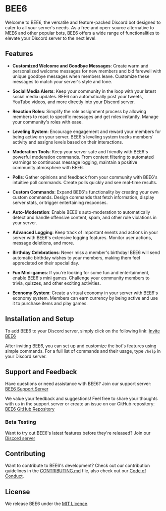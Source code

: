 # BEE6

Welcome to BEE6, the versatile and feature-packed Discord bot designed to cater to all your server's needs. As a free
and open-source alternative to MEE6 and other popular bots, BEE6 offers a wide range of functionalities to elevate your
Discord server to the next level.

## Features

- **Customized Welcome and Goodbye Messages**: Create warm and personalized welcome messages for new members and bid
  farewell with unique goodbye messages when members leave. Customize these messages to match your server's style and
  tone.

- **Social Media Alerts**: Keep your community in the loop with your latest social media updates. BEE6 can automatically
  post your tweets, YouTube videos, and more directly into your Discord server.

- **Reaction Roles**: Simplify the role assignment process by allowing members to react to specific messages and get
  roles instantly. Manage your community's roles with ease.

- **Leveling System**: Encourage engagement and reward your members for being active on your server. BEE6's leveling
  system tracks members' activity and assigns levels based on their interactions.

- **Moderation Tools**: Keep your server safe and friendly with BEE6's powerful moderation commands. From content
  filtering to automated warnings to continuous message logging, maintain a positive community atmosphere with BEE6.

- **Polls**: Gather opinions and feedback from your community with BEE6's intuitive poll commands. Create polls quickly
  and see real-time results.

- **Custom Commands**: Expand BEE6's functionality by creating your own custom commands. Design commands that fetch
  information, display server stats, or trigger entertaining responses.

- **Auto-Moderation**: Enable BEE6's auto-moderation to automatically detect and handle offensive content, spam, and
  other rule violations in your server.

- **Advanced Logging**: Keep track of important events and actions in your server with BEE6's extensive logging
  features. Monitor user actions, message deletions, and more.

- **Birthday Celebrations**: Never miss a member's birthday! BEE6 will send automatic birthday wishes to your members,
  making them feel appreciated on their special day.

- **Fun Mini-games**: If you're looking for some fun and entertainment, enable BEE6's mini games.
  Challenge your community members to trivia, quizzes, and other exciting activities.

- **Economy System**: Create a virtual economy in your server with BEE6's economy system. Members can earn currency by
  being active and use it to purchase items and play games.

## Installation and Setup

To add BEE6 to your Discord server, simply click on the following
link: [Invite BEE6](https://bee6-bot/bee6/invite)

After inviting BEE6, you can set up and customize the bot's features using simple commands. For a full list of commands
and their usage, type `/help` in your Discord server.

## Support and Feedback

Have questions or need assistance with BEE6? Join our support
server: [BEE6 Support Server](https://bee6-bot/bee6/support)

We value your feedback and suggestions! Feel free to share your thoughts with us in the support server or create an
issue on our GitHub repository: [BEE6 GitHub Repository](https://github.com/bee6-bot/bee6)

### Beta Testing

Want to try out BEE6's latest features before they're released? Join our [Discord server](https://bee6-bot/bee6/support)

## Contributing

Want to contribute to BEE6's development? Check out our contribution guidelines in
the [CONTRIBUTING.md](CONTRIBUTING.md) file, also check out our [Code of Conduct](CODE_OF_CONDUCT.md).

## License

We release BEE6 under the [MIT Licence](LICENSE).
